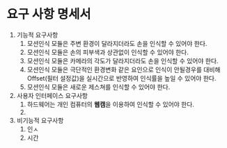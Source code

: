 # 요구 사항 명세서

1. 기능적 요구사항
    1. 모션인식 모듈은 주변 환경이 달라지더라도 손을 인식할 수 있어야 한다.
    1. 모션인식 모듈은 손의 피부색과 상관없이 인식할 수 있어야 한다.
    1. 모션인식 모듈은 카메라의 각도가 달라지더라도 손을 인식할 수 있어야 한다.
    1. 모션인식 모듈은 극단적인 환경변화 같은 요인으로 인식이 안될경우를 대비해 Offset(필터 설정값)을 실시간으로 반영하여 인식률을 높일 수 있어야 한다.
    1. 모션인식 모듈은 새로운 제스쳐를 인식할 수 있어야 한다.
2. 사용자 인터페이스 요구사항
    1. 하드웨어는 개인 컴퓨터의 **웹캠**을 이용하여 인식할 수 있어야 한다.
    2. 
3. 비기능적 요구사항
    1. 인ㅅ
    2. 시간

